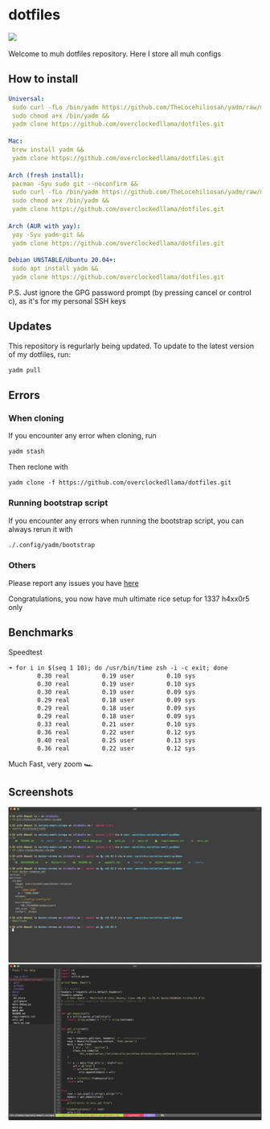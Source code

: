 # dotfiles

<img src="https://repository-images.githubusercontent.com/273326483/25572780-bae4-11ea-906e-40b3c61ac496">

Welcome to muh dotfiles repository. Here I store all muh configs

## How to install

```yaml
Universal: 
 sudo curl -fLo /bin/yadm https://github.com/TheLocehiliosan/yadm/raw/master/yadm && 
 sudo chmod a+x /bin/yadm &&
 yadm clone https://github.com/overclockedllama/dotfiles.git

Mac: 
 brew install yadm &&
 yadm clone https://github.com/overclockedllama/dotfiles.git

Arch (fresh install):
 pacman -Syu sudo git --noconfirm &&
 sudo curl -fLo /bin/yadm https://github.com/TheLocehiliosan/yadm/raw/master/yadm && 
 sudo chmod a+x /bin/yadm &&
 yadm clone https://github.com/overclockedllama/dotfiles.git

Arch (AUR with yay): 
 yay -Syu yadm-git &&
 yadm clone https://github.com/overclockedllama/dotfiles.git

Debian UNSTABLE/Ubuntu 20.04+: 
 sudo apt install yadm &&
 yadm clone https://github.com/overclockedllama/dotfiles.git
```

P.S. Just ignore the GPG password prompt (by pressing cancel or control c), as it's for my personal SSH keys

## Updates
This repository is regurlarly being updated. To update to the latest version of my dotfiles, run:
```bash
yadm pull
```

## Errors
### When cloning
If you encounter any error when cloning, run 
```bash
yadm stash
```
Then reclone with 
```
yadm clone -f https://github.com/overclockedllama/dotfiles.git
```
### Running bootstrap script
If you encounter any errors when running the bootstrap script, you can always rerun it with 
```bash
./.config/yadm/bootstrap
```
### Others
Please report any issues you have [here](https://github.com/overclockedllama/dotfiles/issues)

Congratulations, you now have muh ultimate rice setup for 1337 h4xx0r5 only

## Benchmarks
Speedtest
```
➜ for i in $(seq 1 10); do /usr/bin/time zsh -i -c exit; done
        0.30 real         0.19 user         0.10 sys
        0.30 real         0.19 user         0.10 sys
        0.30 real         0.19 user         0.09 sys
        0.29 real         0.18 user         0.09 sys
        0.29 real         0.18 user         0.09 sys
        0.29 real         0.18 user         0.09 sys
        0.33 real         0.21 user         0.10 sys
        0.36 real         0.22 user         0.12 sys
        0.40 real         0.25 user         0.13 sys
        0.36 real         0.22 user         0.12 sys
```
Much Fast, very zoom 🏎

## Screenshots
![](terminal.png)
![](vim.png)
